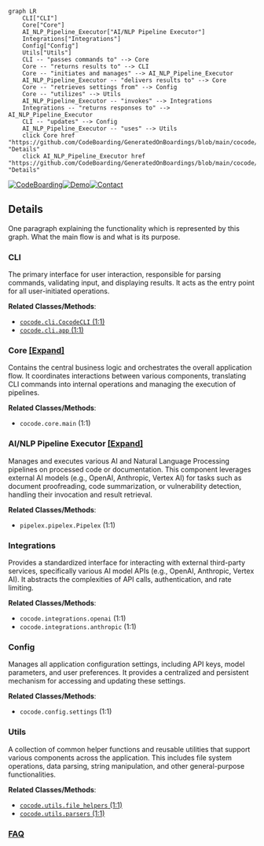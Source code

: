 ```mermaid
graph LR
    CLI["CLI"]
    Core["Core"]
    AI_NLP_Pipeline_Executor["AI/NLP Pipeline Executor"]
    Integrations["Integrations"]
    Config["Config"]
    Utils["Utils"]
    CLI -- "passes commands to" --> Core
    Core -- "returns results to" --> CLI
    Core -- "initiates and manages" --> AI_NLP_Pipeline_Executor
    AI_NLP_Pipeline_Executor -- "delivers results to" --> Core
    Core -- "retrieves settings from" --> Config
    Core -- "utilizes" --> Utils
    AI_NLP_Pipeline_Executor -- "invokes" --> Integrations
    Integrations -- "returns responses to" --> AI_NLP_Pipeline_Executor
    CLI -- "updates" --> Config
    AI_NLP_Pipeline_Executor -- "uses" --> Utils
    click Core href "https://github.com/CodeBoarding/GeneratedOnBoardings/blob/main/cocode/Core.md" "Details"
    click AI_NLP_Pipeline_Executor href "https://github.com/CodeBoarding/GeneratedOnBoardings/blob/main/cocode/AI_NLP_Pipeline_Executor.md" "Details"
```

[![CodeBoarding](https://img.shields.io/badge/Generated%20by-CodeBoarding-9cf?style=flat-square)](https://github.com/CodeBoarding/GeneratedOnBoardings)[![Demo](https://img.shields.io/badge/Try%20our-Demo-blue?style=flat-square)](https://www.codeboarding.org/demo)[![Contact](https://img.shields.io/badge/Contact%20us%20-%20contact@codeboarding.org-lightgrey?style=flat-square)](mailto:contact@codeboarding.org)

## Details

One paragraph explaining the functionality which is represented by this graph. What the main flow is and what is its purpose.

### CLI
The primary interface for user interaction, responsible for parsing commands, validating input, and displaying results. It acts as the entry point for all user-initiated operations.


**Related Classes/Methods**:

- <a href="https://github.com/Pipelex/cocode/blob/main/cocode/cli.py#L1-L1" target="_blank" rel="noopener noreferrer">`cocode.cli.CocodeCLI` (1:1)</a>
- <a href="https://github.com/Pipelex/cocode/blob/main/cocode/cli.py#L1-L1" target="_blank" rel="noopener noreferrer">`cocode.cli.app` (1:1)</a>


### Core [[Expand]](./Core.md)
Contains the central business logic and orchestrates the overall application flow. It coordinates interactions between various components, translating CLI commands into internal operations and managing the execution of pipelines.


**Related Classes/Methods**:

- `cocode.core.main` (1:1)


### AI/NLP Pipeline Executor [[Expand]](./AI_NLP_Pipeline_Executor.md)
Manages and executes various AI and Natural Language Processing pipelines on processed code or documentation. This component leverages external AI models (e.g., OpenAI, Anthropic, Vertex AI) for tasks such as document proofreading, code summarization, or vulnerability detection, handling their invocation and result retrieval.


**Related Classes/Methods**:

- `pipelex.pipelex.Pipelex` (1:1)


### Integrations
Provides a standardized interface for interacting with external third-party services, specifically various AI model APIs (e.g., OpenAI, Anthropic, Vertex AI). It abstracts the complexities of API calls, authentication, and rate limiting.


**Related Classes/Methods**:

- `cocode.integrations.openai` (1:1)
- `cocode.integrations.anthropic` (1:1)


### Config
Manages all application configuration settings, including API keys, model parameters, and user preferences. It provides a centralized and persistent mechanism for accessing and updating these settings.


**Related Classes/Methods**:

- `cocode.config.settings` (1:1)


### Utils
A collection of common helper functions and reusable utilities that support various components across the application. This includes file system operations, data parsing, string manipulation, and other general-purpose functionalities.


**Related Classes/Methods**:

- <a href="https://github.com/Pipelex/cocode/blob/main/cocode/utils.py#L1-L1" target="_blank" rel="noopener noreferrer">`cocode.utils.file_helpers` (1:1)</a>
- <a href="https://github.com/Pipelex/cocode/blob/main/cocode/utils.py#L1-L1" target="_blank" rel="noopener noreferrer">`cocode.utils.parsers` (1:1)</a>




### [FAQ](https://github.com/CodeBoarding/GeneratedOnBoardings/tree/main?tab=readme-ov-file#faq)
